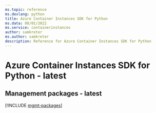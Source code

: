 ```yaml
---
ms.topic: reference
ms.devlang: python
title: Azure Container Instances SDK for Python
ms.data: 08/01/2022
ms.service: containerinstances
author: samkreter
ms.author: samkreter
description: Reference for Azure Container Instances SDK for Python
---
```

# Azure Container Instances SDK for Python - latest

## Management packages - latest
[!INCLUDE [mgmt-packages](container-instances-mgmt-index.md)]